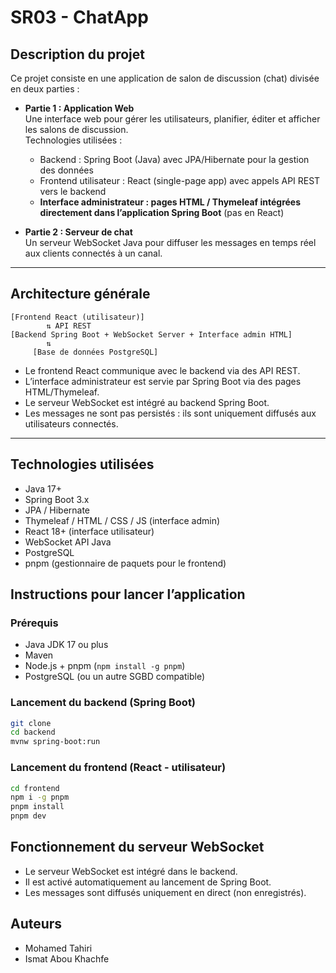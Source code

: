 # SR03 - ChatApp

## Description du projet

Ce projet consiste en une application de salon de discussion (chat) divisée en deux parties :

- **Partie 1 : Application Web**  
  Une interface web pour gérer les utilisateurs, planifier, éditer et afficher les salons de discussion.  
  Technologies utilisées :  
  - Backend : Spring Boot (Java) avec JPA/Hibernate pour la gestion des données  
  - Frontend utilisateur : React (single-page app) avec appels API REST vers le backend  
  - **Interface administrateur : pages HTML / Thymeleaf intégrées directement dans l’application Spring Boot** (pas en React)

- **Partie 2 : Serveur de chat**  
  Un serveur WebSocket Java pour diffuser les messages en temps réel aux clients connectés à un canal.

---

## Architecture générale

```
[Frontend React (utilisateur)]
        ⇅ API REST
[Backend Spring Boot + WebSocket Server + Interface admin HTML]
        ⇅
     [Base de données PostgreSQL]
```

- Le frontend React communique avec le backend via des API REST.
- L’interface administrateur est servie par Spring Boot via des pages HTML/Thymeleaf.
- Le serveur WebSocket est intégré au backend Spring Boot.
- Les messages ne sont pas persistés : ils sont uniquement diffusés aux utilisateurs connectés.

---

## Technologies utilisées

- Java 17+
- Spring Boot 3.x
- JPA / Hibernate
- Thymeleaf / HTML / CSS / JS (interface admin)
- React 18+ (interface utilisateur)
- WebSocket API Java
- PostgreSQL
- pnpm (gestionnaire de paquets pour le frontend)


## Instructions pour lancer l’application

### Prérequis

- Java JDK 17 ou plus  
- Maven  
- Node.js + pnpm (`npm install -g pnpm`)  
- PostgreSQL (ou un autre SGBD compatible)  

### Lancement du backend (Spring Boot)

```bash
git clone 
cd backend
mvnw spring-boot:run
```

### Lancement du frontend (React - utilisateur)

```bash
cd frontend
npm i -g pnpm
pnpm install
pnpm dev
```

## Fonctionnement du serveur WebSocket

- Le serveur WebSocket est intégré dans le backend.
- Il est activé automatiquement au lancement de Spring Boot.
- Les messages sont diffusés uniquement en direct (non enregistrés).

## Auteurs

- Mohamed Tahiri  
- Ismat Abou Khachfe
